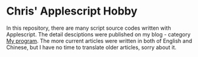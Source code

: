 # Chris' Applescript Hobby

In this repository, there are many script source codes written with Applescript. The detail desciptions were published on my blog - category [My program](http://chris959.blogspot.sg/search/label/My%20Program). The more current articles were written in both of English and Chinese, but I have no time to translate older articles, sorry about it.
